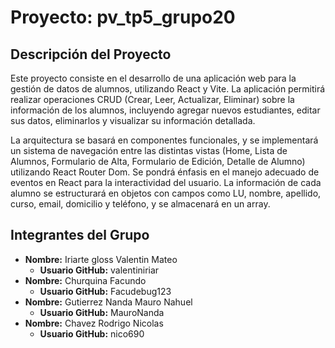 # Proyecto: pv_tp5_grupo20

## Descripción del Proyecto

Este proyecto consiste en el desarrollo de una aplicación web para la gestión de datos de alumnos, utilizando React y Vite. La aplicación permitirá realizar operaciones CRUD (Crear, Leer, Actualizar, Eliminar) sobre la información de los alumnos, incluyendo agregar nuevos estudiantes, editar sus datos, eliminarlos y visualizar su información detallada.

La arquitectura se basará en componentes funcionales, y se implementará un sistema de navegación entre las distintas vistas (Home, Lista de Alumnos, Formulario de Alta, Formulario de Edición, Detalle de Alumno) utilizando React Router Dom. Se pondrá énfasis en el manejo adecuado de eventos en React para la interactividad del usuario. La información de cada alumno se estructurará en objetos con campos como LU, nombre, apellido, curso, email, domicilio y teléfono, y se almacenará en un array.

## Integrantes del Grupo

- **Nombre:** Iriarte gloss Valentin Mateo
  - **Usuario GitHub:** valentiniriar
    <br>
- **Nombre:** Churquina Facundo
  - **Usuario GitHub:** Facudebug123
    <br>
- **Nombre:** Gutierrez Nanda Mauro Nahuel
  - **Usuario GitHub:** MauroNanda
- **Nombre:** Chavez Rodrigo Nicolas
  - **Usuario GitHub:** nico690